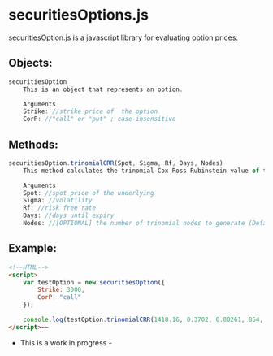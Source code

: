 securitiesOptions.js
====================


securitiesOption.js is a javascript library for evaluating option prices.


Objects:
--------

```javascript
securitiesOption
	This is an object that represents an option.

	Arguments
    Strike: //strike price of  the option
    CorP: //"call" or "put" ; case-insensitive
```


Methods:
--------

```javascript
securitiesOption.trinomialCRR(Spot, Sigma, Rf, Days, Nodes)
	This method calculates the trinomial Cox Ross Rubinstein value of the option.

	Arguments
    Spot: //spot price of the underlying
	Sigma: //volatility
    Rf: //risk free rate
    Days: //days until expiry
    Nodes: //[OPTIONAL] the number of trinomial nodes to generate (Default = 800)
```

Example:
--------
	
```html
<!--HTML-->
<script>
	var testOption = new securitiesOption({
	    Strike: 3000,
	    CorP: "call"
	});

	console.log(testOption.trinomialCRR(1418.16, 0.3702, 0.00261, 854, 800));
</script>~~
```

- This is a work in progress -